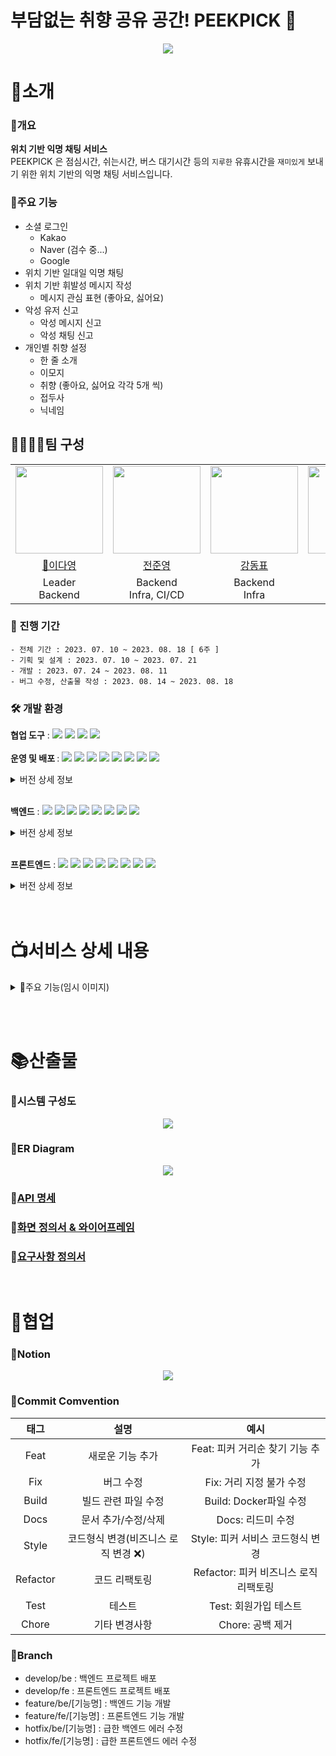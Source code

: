 # 부담없는 취향 공유 공간! PEEKPICK 👀
<p align="center">
<img src="https://github.com/meoldae/Algorithm/assets/70866410/4084997a-567b-4812-96cd-54e1bced4a4c"/>
</p>

# 📌소개
### 📃개요 
<b> 위치 기반 익명 채팅 서비스 </b></br>
PEEKPICK 은 점심시간, 쉬는시간, 버스 대기시간 등의 ```지루한``` 유휴시간을 ```재미있게``` 보내기 위한 위치 기반의 익명 채팅 서비스입니다. 

### 📑주요 기능
- 소셜 로그인
    - Kakao
    - Naver (검수 중...)
    - Google
- 위치 기반 일대일 익명 채팅
- 위치 기반 휘발성 메시지 작성
    - 메시지 관심 표현 (좋아요, 싫어요)
- 악성 유저 신고
    - 악성 메시지 신고
    - 악성 채팅 신고
- 개인별 취향 설정
    - 한 줄 소개 
    - 이모지 
    - 취향 (좋아요, 싫어요 각각 5개 씩)
    - 접두사
    - 닉네임

## 👨‍👨‍👧‍👧팀 구성

<table>
    <tr>
        <td height="140px" align="center"> <img src="https://github.com/SSAFY9-CLASS6-Team7/Enjoy_Trip_Team7/assets/70866410/39e7d97f-8f19-42de-843c-508263bd1c86" height="140px" width="140px" /> </td>
        <td height="140px" align="center">  <img src="https://github.com/SSAFY9-CLASS6-Team7/Enjoy_Trip_Team7/assets/70866410/62259cc2-9f7d-49e5-8e1e-bd0a1a26950b" height="140px" width="140px" /> </td>
        <td height="140px" align="center">  <img src="https://github.com/SSAFY9-CLASS6-Team7/Enjoy_Trip_Team7/assets/70866410/2022ff66-6a83-4928-8bd7-da13725ce3b9" height="140px" width="140px" /> </td>
        <td height="140px" align="center">  <img src="https://github.com/SSAFY9-CLASS6-Team7/Enjoy_Trip_Team7/assets/70866410/38d14030-c01e-4179-98ad-35830548ebb9" height="140px" width="140px" /> </td>
        <td height="140px" align="center"> <img src="https://github.com/SSAFY9-CLASS6-Team7/Enjoy_Trip_Team7/assets/70866410/8bae6f71-7f8d-4f09-8a85-ad53a9d9993a" height="140px" width="140px" /> </td>
        <td height="140px" align="center">  <img src="https://github.com/SSAFY9-CLASS6-Team7/Enjoy_Trip_Team7/assets/70866410/92c6827d-7803-4cd4-aab5-a251a8947573" height="140px" width="140px" /> </td>
    </tr>
    <tr>
        <td align="center"> <a href="https://github.com/Dayoung1014"> 👑이다영 </a></td>
        <td align="center"> <a href="https://github.com/meoldae"> 전준영 </a></td>
        <td align="center"> <a href="https://github.com/97Kzone">강동표 </a> </td>
        <td align="center"> <a href="https://github.com/Semibro">김준형 </a> </td>
        <td align="center"> <a href="https://github.com/KyongBeom"> 김용범 </a></td>
        <td align="center"> <a href="https://github.com/DongMinE">김동민 </a></td>
    </tr>
    <tr>
        <td align="center">Leader <br/>Backend </td>
        <td align="center">Backend <br/>Infra, CI/CD </td>
        <td align="center">Backend <br/>Infra </td>
        <td align="center">Frontend </td>
        <td align="center">Frontend </td>
        <td align="center">Frontend </td>
    </tr>
</table>

### 📅 진행 기간
```
- 전체 기간 : 2023. 07. 10 ~ 2023. 08. 18 [ 6주 ]
- 기획 및 설계 : 2023. 07. 10 ~ 2023. 07. 21
- 개발 : 2023. 07. 24 ~ 2023. 08. 11
- 버그 수정, 산출물 작성 : 2023. 08. 14 ~ 2023. 08. 18
```

### 🛠 개발 환경
<b>협업 도구</b> : <img src="https://img.shields.io/badge/Notion-000000?style=flat-square&logo=Notion&logoColor=white"/> <img src="https://img.shields.io/badge/Git-000000?style=flat-square&logo=git&logoColor=F05032"/> <img src="https://img.shields.io/badge/Jira-000000?style=flat-square&logo=jirasoftware&logoColor=0052CC"/> <img src="https://img.shields.io/badge/Gitlab-000000?style=flat-square&logo=gitlab&logoColor=FC6D26"/> <br/><br/>
<b>운영 및 배포 </b> : <img src="https://img.shields.io/badge/AWS EC2-000000?style=flat-square&logo=amazonec2&logoColor=FF9900"/> <img src="https://img.shields.io/badge/AWS RDS-000000?style=flat-square&logo=amazonrds&logoColor=527FFF"/> <img src="https://img.shields.io/badge/AWS S3-000000?style=flat-square&logo=amazons3&logoColor=569A31"/> <img src="https://img.shields.io/badge/Docker-000000?style=flat-square&logo=docker&logoColor=2496ED"/> <img src="https://img.shields.io/badge/Jenkins-000000?style=flat-square&logo=jenkins&logoColor=D24939"/> <img src="https://img.shields.io/badge/Nginx-000000?style=flat-square&logo=nginx&logoColor=009639"/> <img src="https://img.shields.io/badge/Prometheus-000000?style=flat-square&logo=prometheus&logoColor=E6522C"/> <img src="https://img.shields.io/badge/Grafana-000000?style=flat-square&logo=grafana&logoColor=F46800"/> 
<details>
<summary>버전 상세 정보</summary>

- ```Ubuntu``` : 20.04 LTS <br/>
- ```Jenkins``` : 2.417 <br/>
- ```Docker``` : 24.0.5 <br/>
- ```Nginx``` : 1.18.0 (Ubuntu) <br/>
- ```Prometheus``` : 1.9.13 <br/>
</details> <br/>

<b>백엔드</b> : <img src="https://img.shields.io/badge/Java-000000?style=flat-square&logo=java&logoColor=744e3b"/> <img src="https://img.shields.io/badge/Spring-000000?style=flat-square&logo=spring&logoColor=6DB33F"/> <img src="https://img.shields.io/badge/Springboot-000000?style=flat-square&logo=springboot&logoColor=6DB33F"/> <img src="https://img.shields.io/badge/Springsecurity-000000?style=flat-square&logo=springsecurity&logoColor=6DB33F"/> <img src="https://img.shields.io/badge/Redis-000000?style=flat-square&logo=redis&logoColor=DC382D"/> <img src="https://img.shields.io/badge/Gradle-000000?style=flat-square&logo=gradle&logoColor=02303A"/> <img src="https://img.shields.io/badge/MySQL-000000?style=flat-square&logo=mysql&logoColor=4479A1"/> <img src="https://img.shields.io/badge/JPA-000000?style=flat-square&logo=JPA&logoColor=DC382D"/>   

<details>
<summary>버전 상세 정보</summary>

- ```Java``` : OpenJDK 11.0.1 <br/>
- ```Spring``` : 5.3.29 <br/>
- ```Spring Boot``` : 2.7.14 <br/>
- ```Spring Security``` : 5.7.10 <br/>
- ```MySQL``` : 8.0.33 <br/>
- ```Gradle``` : 8.1.1 <br/>
- ```Redis``` : 3.2 <br/>
</details> <br/>

<b>프론트엔드</b> : <img src="https://img.shields.io/badge/HTML5-000000?style=flat-square&logo=html5&logoColor=E34F26"/> <img src="https://img.shields.io/badge/CSS-000000?style=flat-square&logo=css3&logoColor=1572B6"/> <img src="https://img.shields.io/badge/JavaScript-000000?style=flat-square&logo=javascript&logoColor=F7DF1E"/> <img src="https://img.shields.io/badge/React-000000?style=flat-square&logo=react&logoColor=61DAFB"/> <img src="https://img.shields.io/badge/Redux-000000?style=flat-square&logo=redux&logoColor=764ABC"/> <img src="https://img.shields.io/badge/PWA-000000?style=flat-square&logo=pwa&logoColor=5A0FC8"/> <img src="https://img.shields.io/badge/npm-000000?style=flat-square&logo=npm&logoColor=CB3837"/> <img src="https://img.shields.io/badge/Axios-000000?style=flat-square&logo=Axios&logoColor=5A29E4"/><br/>
<details>
<summary>버전 상세 정보</summary>

- ```Java Script``` : ES 6 <br/>
- ```React``` : 18.2.0 <br/>
- ```Redux``` : 8.1.1 <br/>
- ```npm``` : 9.6.7 <br/>
- ```Axios``` : 1.4.0 <br/>
</details> <br/><br/>

# 📺서비스 상세 내용 
<details>
<summary> 📲주요 기능(임시 이미지)</summary>
<br/>
<p align="center"> <img src="https://github.com/PEEKPICK/PEEKPICK/assets/70866410/7910c4c8-7ef2-4f23-a044-add6efdae963"> </p>   

- <b> 익명 채팅 </b>   
    - 현재 위치를 기반으로 타인(이하 ```피커```)과 일대일 채팅을 할 수 있습니다. 이 때, 채팅방은 ```10분간``` 유지되는 휘발성 채팅방입니다.   <br/> <br/>

<p align="center"> <img src="https://github.com/PEEKPICK/PEEKPICK/assets/70866410/7910c4c8-7ef2-4f23-a044-add6efdae963"> </p>   

- <b> 익명 메시지 </b>
    - 현재 위치를 기반으로 메시지(이하 ```피크```)를 남길 수 있습니다
    - 기본적으로 1시간 후 사라지는 휘발성을 가지고 있으며, 다른 피커가 관심을 표현할 경우 (좋아요, 싫어요) 10분 씩 지속시간이 늘어납니다.
    - 지속시간은 최대 ```24시간``` 입니다.
    - 지속시간이 일정 시간 이상일 경우, 특수한 이모지로 표시됩니다.

</details>

<br/><br/>

# 📚산출물
### 📗시스템 구성도
<p align="center">
<img src="https://github.com/meoldae/Algorithm/assets/70866410/d9a927b6-7d1b-41de-81b9-400385444969"> </p>

### 📘ER Diagram
<p align="center">
<img src="https://github.com/meoldae/Algorithm/assets/70866410/071b83cd-9b4b-45b9-a1e2-6d29f4bb6c93"> </p>

### 📙[API 명세](https://warm-care-7c5.notion.site/PeekPick-API-42f409b269504938bc89b940f62580dd)

### 📒[화면 정의서 & 와이어프레임](https://www.figma.com/file/3u64uYwzIQviGqX6J5ZWiX/PeekPick?type=design&node-id=0-1&mode=design)

### 📕[요구사항 정의서](https://warm-care-7c5.notion.site/PeekPick-fd95c4cce9164def86c0aa69f43148af?pvs=4)

<br/>

# 🤝협업
### 🔏Notion
<p align="center">
<img src="https://github.com/meoldae/Algorithm/assets/70866410/05fe75df-e345-418e-8250-9748789e9ede"> </p>

### 🔑Commit Comvention 
|태그|설명|예시|
|:--:|:--:|:--:|
|Feat|새로운 기능 추가|Feat: 피커 거리순 찾기 기능 추가|
|Fix|버그 수정|Fix: 거리 지정 불가 수정|
|Build|빌드 관련 파일 수정|Build: Docker파일 수정|
|Docs|문서 추가/수정/삭제|Docs: 리드미 수정|
|Style|코드형식 변경(비즈니스 로직 변경 ❌)|Style: 피커 서비스 코드형식 변경|
|Refactor|코드 리팩토링|Refactor: 피커 비즈니스 로직 리팩토링|
|Test|테스트|Test: 회원가입 테스트|
|Chore|기타 변경사항|Chore: 공백 제거|

### 🔑Branch
- develop/be : 백엔드 프로젝트 배포<br>
- develop/fe  : 프론트엔드 프로젝트 배포<br>
- feature/be/[기능명] : 백엔드 기능 개발
- feature/fe/[기능명] : 프론트엔드 기능 개발
- hotfix/be/[기능명] : 급한 백엔드 에러 수정<br>
- hotfix/fe/[기능명] : 급한 프론트엔드 에러 수정<br>
 
